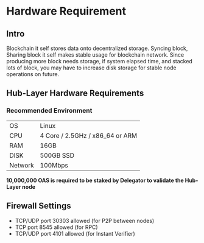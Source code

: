 # Hardware Requirement


## Intro
Blockchain it self stores data onto decentralized storage. Syncing block, Sharing block it self makes stable usage for blockchain network. 
Since producing more block needs storage, if system elapsed time, and stacked lots of block, you may have to increase disk storage for stable node operations on future.

## Hub-Layer Hardware Requirements

### Recommended Environment
|||
|--|---------|
|OS|Linux|
|CPU|4 Core / 2.5GHz / x86_64 or ARM|
|RAM|16GB|
|DISK|500GB SSD|
|Network|100Mbps|

**10,000,000 OAS is required to be staked by Delegator to validate the Hub-Layer node**

## Firewall Settings
- TCP/UDP port 30303 allowed (for P2P between nodes)
- TCP port 8545 allowed (for RPC)
- TCP/UDP port 4101 allowed (for Instant Verifier)